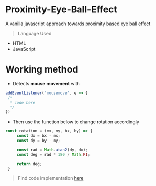 # Proximity-Eye-Ball-Effect
A vanilla javascript approach towards proximity based eye ball effect

> Language Used 
  - HTML
  - JavaScript
  
# Working method

   * Detects <b>mouse movement</b> with <br>
   ```js
   addEventListener('mousemove', e => {
    /*
     * code here
     */
   })
   ```
   * Then use the function below to change rotation accordingly
   ```js 
   const rotation = (mx, my, bx, by) => {
	    const dx = bx - mx;
	    const dy = by - my;

	    const rad = Math.atan2(dy, dx);
	    const deg = rad * 180 / Math.PI;

	    return deg;
    }

   ```
   > Find code implementation [here](https://github.com/asRizvi888/Proximity-Eye-Ball-Effect/blob/main/app.js)
